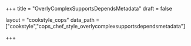 +++
title = "OverlyComplexSupportsDependsMetadata"
draft = false

layout = "cookstyle_cops"
data_path = ["cookstyle","cops_chef_style_overlycomplexsupportsdependsmetadata"]

+++

<!-- The content of this page is automatically generated from the
cops_chef_style_overlycomplexsupportsdependsmetadata.yml file in github.com/chef/cookstyle/blob/main/docs-chef-io/data/cookstyle/. -->
